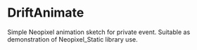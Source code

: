 # DriftAnimate
Simple Neopixel animation sketch for private event. Suitable as demonstration of Neopixel_Static library use.
